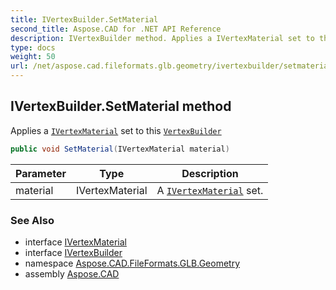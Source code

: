 ```yaml
---
title: IVertexBuilder.SetMaterial
second_title: Aspose.CAD for .NET API Reference
description: IVertexBuilder method. Applies a IVertexMaterial set to this VertexBuilder
type: docs
weight: 50
url: /net/aspose.cad.fileformats.glb.geometry/ivertexbuilder/setmaterial/
---
```

## IVertexBuilder.SetMaterial method

Applies a [`IVertexMaterial`](../../../aspose.cad.fileformats.glb.geometry.vertextypes/ivertexmaterial/) set to this [`VertexBuilder`](../../vertexbuilder-3/)

```csharp
public void SetMaterial(IVertexMaterial material)
```

| Parameter | Type | Description |
| --- | --- | --- |
| material | IVertexMaterial | A [`IVertexMaterial`](../../../aspose.cad.fileformats.glb.geometry.vertextypes/ivertexmaterial/) set. |

### See Also

* interface [IVertexMaterial](../../../aspose.cad.fileformats.glb.geometry.vertextypes/ivertexmaterial/)
* interface [IVertexBuilder](../)
* namespace [Aspose.CAD.FileFormats.GLB.Geometry](../../../aspose.cad.fileformats.glb.geometry/)
* assembly [Aspose.CAD](../../../)


